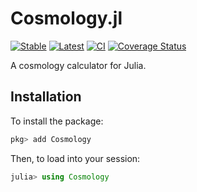 # Cosmology.jl

[![Stable](https://img.shields.io/badge/docs-stable-blue.svg)](https://juliaastro.github.io/Cosmology.jl/stable)
[![Latest](https://img.shields.io/badge/docs-latest-blue.svg)](https://juliaastro.github.io/Cosmology.jl/dev)
[![CI](https://github.com/JuliaAstro/Cosmology.jl/workflows/CI/badge.svg)](https://github.com/JuliaAstro/Cosmology.jl/actions?query=workflow%3ACI)
[![Coverage Status](http://img.shields.io/coveralls/JuliaAstro/Cosmology.jl.svg?style=flat-square)](https://coveralls.io/r/JuliaAstro/Cosmology.jl?branch=master)

A cosmology calculator for Julia.

## Installation

To install the package:

```julia
pkg> add Cosmology
```

Then, to load into your session:

```julia
julia> using Cosmology
```
